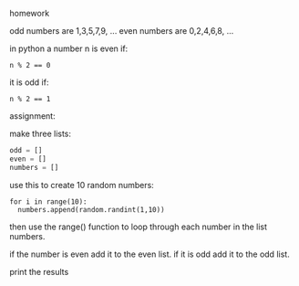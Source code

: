 homework

odd numbers are 1,3,5,7,9, ...
even numbers are 0,2,4,6,8, ...

 in python a number n is even if:
 
 `n % 2 == 0`
 
 it is odd if:
 
 `n % 2 == 1`
 
 assignment:
 
 make three lists:

```python
odd = []
even = [] 
numbers = []
```

use this to create 10 random numbers:

```
for i in range(10):
  numbers.append(random.randint(1,10))
```


then use the range() function to loop
through each number in the list numbers. 

if the number is even
add it to the even list. if it is odd
add it to the odd list.

print the results
